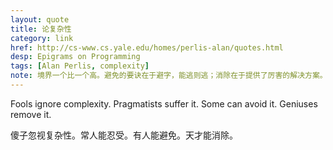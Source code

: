 ```yaml
---
layout: quote
title: 论复杂性
category: link
href: http://cs-www.cs.yale.edu/homes/perlis-alan/quotes.html
desp: Epigrams on Programming
tags: [Alan Perlis, complexity]
note: 境界一个比一个高。避免的要诀在于避字，能逃则逃；消除在于提供了厉害的解决方案。但无论如何，最基本不要做傻子！
---
```



Fools ignore complexity. Pragmatists suffer it. Some can avoid it. Geniuses remove it.<br />

傻子忽视复杂性。常人能忍受。有人能避免。天才能消除。






